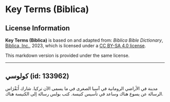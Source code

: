 # Key Terms (Biblica)

## License Information

**Key Terms (Biblica)** is based on and adapted from: _Biblica Bible Dictionary_, [Biblica, Inc.](https://www.biblica.com/), 2023, which is licensed under a [CC BY-SA 4.0 license](https://creativecommons.org/licenses/by-sa/4.0/legalcode.en).

This markdown version is provided under the same license.



--------------------------------

## كولوسي (id: 133962)

مدينة في الأراضي الرومانية في آسيا الصغرى في ما يسمى الآن تركيا. شارك أَبَفْرَاس الرسالة عن يسوع هناك وساعد في تأسيس كنيسة. كتب بولس رسالة إلى الكنيسة هناك.


